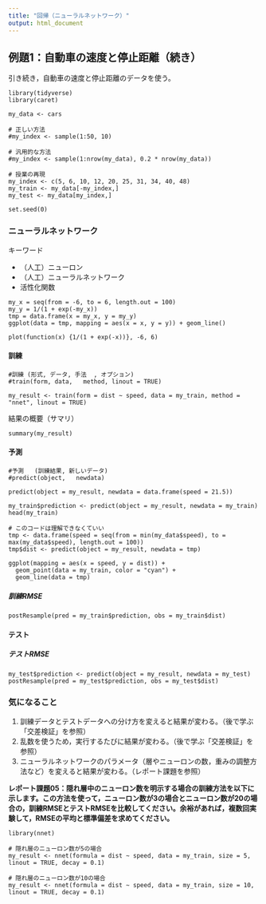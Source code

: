 ```yaml
---
title: "回帰（ニューラルネットワーク）"
output: html_document
---
```


## 例題1：⾃動⾞の速度と停⽌距離（続き）

引き続き，⾃動⾞の速度と停⽌距離のデータを使う。

```{r}
library(tidyverse)
library(caret)

my_data <- cars

# 正しい方法
#my_index <- sample(1:50, 10)

# 汎用的な方法
#my_index <- sample(1:nrow(my_data), 0.2 * nrow(my_data))

# 授業の再現
my_index <- c(5, 6, 10, 12, 20, 25, 31, 34, 40, 48)
my_train <- my_data[-my_index,]
my_test <- my_data[my_index,]

set.seed(0)
```

### ニューラルネットワーク

キーワード

* （人工）ニューロン
* （人工）ニューラルネットワーク
* 活性化関数

```{r}
my_x = seq(from = -6, to = 6, length.out = 100)
my_y = 1/(1 + exp(-my_x))
tmp = data.frame(x = my_x, y = my_y)
ggplot(data = tmp, mapping = aes(x = x, y = y)) + geom_line()
```

```{r}
plot(function(x) {1/(1 + exp(-x))}, -6, 6)
```



#### 訓練

```{r, results=FALSE, warning=FALSE}
#訓練 (形式, データ, 手法  , オプション)
#train(form, data,   method, linout = TRUE)

my_result <- train(form = dist ~ speed, data = my_train, method = "nnet", linout = TRUE)
```

結果の概要（サマリ）

```{r}
summary(my_result)
```

#### 予測

```{r}
#予測   (訓練結果, 新しいデータ)
#predict(object,   newdata)

predict(object = my_result, newdata = data.frame(speed = 21.5))
```

```{r}
my_train$prediction <- predict(object = my_result, newdata = my_train)
head(my_train)
```

```{r}
# このコードは理解できなくていい
tmp <- data.frame(speed = seq(from = min(my_data$speed), to = max(my_data$speed), length.out = 100))
tmp$dist <- predict(object = my_result, newdata = tmp)

ggplot(mapping = aes(x = speed, y = dist)) +
  geom_point(data = my_train, color = "cyan") +
  geom_line(data = tmp)
```

##### 訓練RMSE

```{r}
postResample(pred = my_train$prediction, obs = my_train$dist)
```

#### テスト

##### テストRMSE

```{r}
my_test$prediction <- predict(object = my_result, newdata = my_test)
postResample(pred = my_test$prediction, obs = my_test$dist)
```

### 気になること

1. 訓練データとテストデータへの分け方を変えると結果が変わる。（後で学ぶ「交差検証」を参照）
1. 乱数を使うため，実行するたびに結果が変わる。（後で学ぶ「交差検証」を参照）
1. ニューラルネットワークのパラメータ（層やニューロンの数，重みの調整方法など）を変えると結果が変わる。（レポート課題を参照）

**レポート課題05：隠れ層中のニューロン数を明示する場合の訓練方法を以下に示します。この方法を使って，ニューロン数が3の場合とニューロン数が20の場合の，訓練RMSEとテストRMSEを比較してください。余裕があれば，複数回実験して，RMSEの平均と標準偏差を求めてください。**

```{r, results=FALSE, warning=FALSE}
library(nnet)

# 隠れ層のニューロン数が5の場合
my_result <- nnet(formula = dist ~ speed, data = my_train, size = 5, linout = TRUE, decay = 0.1)

# 隠れ層のニューロン数が10の場合
my_result <- nnet(formula = dist ~ speed, data = my_train, size = 10, linout = TRUE, decay = 0.1)
```
